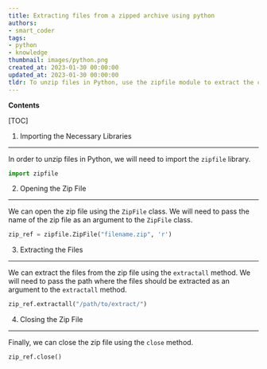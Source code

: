 ```yaml
---
title: Extracting files from a zipped archive using python
authors:
- smart_coder
tags:
- python
- knowledge
thumbnail: images/python.png
created_at: 2023-01-30 00:00:00
updated_at: 2023-01-30 00:00:00
tldr: To unzip files in Python, use the zipfile module to extract the contents of the file.
---
```


**Contents**

[TOC]

1. Importing the Necessary Libraries
------------------------------------
In order to unzip files in Python, we will need to import the `zipfile` library.

```python
import zipfile
```

2. Opening the Zip File
-----------------------
We can open the zip file using the `ZipFile` class. We will need to pass the name of the zip file as an argument to the `ZipFile` class.

```python
zip_ref = zipfile.ZipFile("filename.zip", 'r')
```

3. Extracting the Files
-----------------------
We can extract the files from the zip file using the `extractall` method. We will need to pass the path where the files should be extracted as an argument to the `extractall` method.

```python
zip_ref.extractall("/path/to/extract/")
```

4. Closing the Zip File
-----------------------
Finally, we can close the zip file using the `close` method.

```python
zip_ref.close()
```
